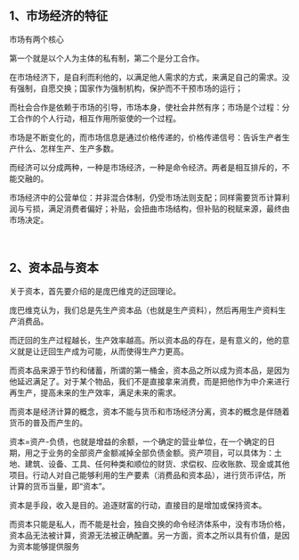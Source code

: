 <h2>1、<b>市场经济的特征</b></h2><p data-pid="purvKNtI">市场有两个核心</p><p data-pid="pRUUWZ8q">第一个就是以个人为主体的私有制，第二个是分工合作。</p><p data-pid="ECRY1Yca">在市场经济下，是自利而利他的，以满足他人需求的方式，来满足自己的需求。没有强制，自愿交换；国家作为强制机构，保护而不干预市场的运行；</p><p data-pid="kLhXdpv_">而社会合作是依赖于市场的引导，市场本身，使社会井然有序；市场是个过程：分工合作的个人行动，相互作用所驱使的一个过程。</p><p data-pid="fPDfqVNM">市场是不断变化的，而市场信息是通过价格传递的，价格传递信号：告诉生产者生产什么、怎样生产、生产多数。</p><p data-pid="_HZyCsN9">而经济可以分成两种，一种是市场经济，一种是命令经济。两者是相互排斥的，不能交融的。</p><p data-pid="_-zdbPo7">市场经济中的公营单位：并非混合体制，仍受市场法则支配；同样需要货币计算利润与亏损，满足消费者偏好；补贴，会扭曲市场结构，但补贴的税赋来源，最终由市场决定。</p><p><br></p><h2>2、资本品与资本</h2><p data-pid="lqZJUNen">关于资本，首先要介绍的是庞巴维克的迂回理论。</p><p data-pid="2bRq4sl1">庞巴维克认为，我们总是先生产资本品（也就是生产资料），然后再用生产资料生产消费品。</p><p data-pid="ppmVBuYf">而迂回的生产过程越长，生产效率越高。所以资本品的存在，是有意义的，他的意义就是让迂回生产成为可能，从而使得生产力更高。</p><p data-pid="q5hkbvPQ">而资本品来源于节约和储蓄，所谓的第一桶金，资本品之所以成为资本品，是因为他延迟满足了。对于某个物品，我们不是直接拿来消费，而是把他作为中介来进行再生产，提高未来的生产效率，满足未来的需求。</p><p data-pid="vFEZ9LhR">而资本是经济计算的概念，资本不能与货币和市场经济分离，资本的概念是伴随着货币的普及而产生的。</p><p data-pid="iVoNPdBX">资本=资产-负债，也就是增益的余额，一个确定的营业单位，在一个确定的日期，用之于业务的全部资产金额减掉全部负债金额。资产项目，可以具体为：土地、建筑、设备、工具、任何种类和顺位的财货、求偿权、应收账款、现金或其他项目。行动人对自己能够利用的生产要素（消费品和资本品），进行货币评估，所计算的货币当量，即“资本”。</p><p data-pid="ixxc9srC">资本是手段，收入是目的。追逐财富的行动，直接目的是增加或保持资本。</p><p data-pid="CM6Vk6Q6">而资本只能是私人，而不能是社会，独自交换的命令经济体系中，没有市场价格，资本品无法被计算，资源无法被正确配置。另一方面，资本之所以具有价值，是因为资本能够提供服务</p><p></p>